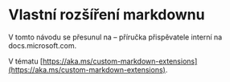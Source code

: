 # <a name="custom-markdown-extensions"></a>Vlastní rozšíření markdownu

V tomto návodu se přesunul na – příručka přispěvatele interní na docs.microsoft.com.

V tématu [https://aka.ms/custom-markdown-extensions](https://aka.ms/custom-markdown-extensions).
